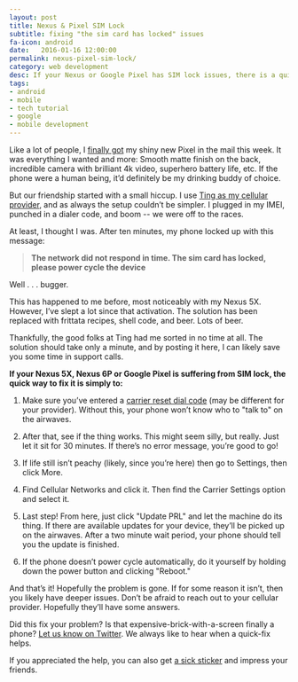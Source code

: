 ```yaml
---
layout: post
title: Nexus & Pixel SIM Lock
subtitle: fixing "the sim card has locked" issues
fa-icon: android
date:   2016-01-16 12:00:00
permalink: nexus-pixel-sim-lock/
category: web development
desc: If your Nexus or Google Pixel has SIM lock issues, there is a quick and easy fix to your problems. Save yourself a call to tech support and try this one-minute fix first. 
tags:
- android
- mobile
- tech tutorial
- google
- mobile development
---
```


Like a lot of people, I [finally got](http://www.investors.com/news/technology/google-pixel-sales-strong-at-verizon-delays-till-january/) my shiny new Pixel in the mail this week. It was everything I wanted and more: Smooth matte finish on the back, incredible camera with brilliant 4k video, superhero battery life, etc. If the phone were a human being, it’d definitely be my drinking buddy of choice. 

But our friendship started with a small hiccup. I use [Ting as my cellular provider](https://zrapg758j5f.ting.com/), and as always the setup couldn’t be simpler. I plugged in my IMEI, punched in a dialer code, and boom -- we were off to the races. 

At least, I thought I was. After ten minutes, my phone locked up with this message:

> **The network did not respond in time. The sim card has locked, please power cycle the device**

Well . . . bugger. 

This has happened to me before, most noticeably with my Nexus 5X. However, I’ve slept a lot since that activation. The solution has been replaced with frittata recipes, shell code, and beer. Lots of beer. 

Thankfully, the good folks at Ting had me sorted in no time at all. The solution should take only a minute, and by posting it here, I can likely save you some time in support calls. 

**If your Nexus 5X, Nexus 6P or Google Pixel is suffering from SIM lock, the quick way to fix it is simply to:**

1. Make sure you’ve entered a [carrier reset dial code](https://help.ting.com/hc/en-us/articles/205428358-Wiping-the-phone-number-from-your-CDMA-device-Carrier-Reset-) (may be different for your provider). Without this, your phone won’t know who to "talk to" on the airwaves.

2. After that, see if the thing works. This might seem silly, but really. Just let it sit for 30 minutes. If there’s no error message, you’re good to go! 

3. If life still isn’t peachy (likely, since you’re here) then go to Settings, then click More. 

4. Find Cellular Networks and click it. Then find the Carrier Settings option and select it. 

5. Last step! From here, just click "Update PRL" and let the machine do its thing. If there are available updates for your device, they’ll be picked up on the airwaves. After a two minute wait period, your phone should tell you the update is finished. 

6. If the phone doesn’t power cycle automatically, do it yourself by holding down the power button and clicking "Reboot." 

And that’s it! Hopefully the problem is gone. If for some reason it isn’t, then you likely have deeper issues. Don’t be afraid to reach out to your cellular provider. Hopefully they’ll have some answers. 

Did this fix your problem? Is that expensive-brick-with-a-screen finally a phone? [Let us know on Twitter](https://twitter.com/chowdermonsters). We always like to hear when a quick-fix helps. 

If you appreciated the help, you can also get [a sick sticker](https://www.stickermule.com/en/user/1070685347/stickers) and impress your friends. 